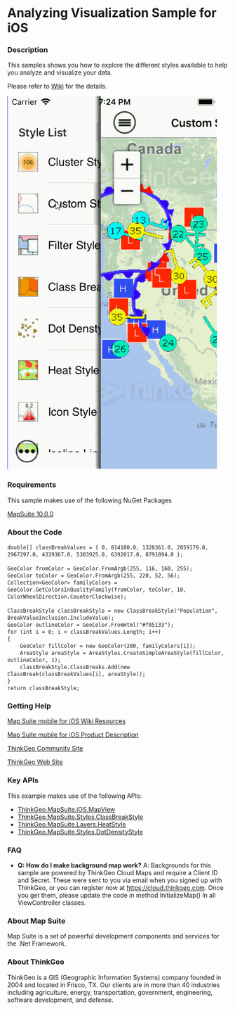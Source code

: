 # Analyzing Visualization Sample for iOS

### Description

This samples shows you how to explore the different styles available to help you analyze and visualize your data.

Please refer to [Wiki](http://wiki.thinkgeo.com/wiki/map_suite_mobile_for_ios) for the details.

![Screenshot](ScreenShot.gif)

### Requirements
This sample makes use of the following NuGet Packages

[MapSuite 10.0.0](https://www.nuget.org/packages?q=ThinkGeo)

### About the Code

```CSharp
double[] classBreakValues = { 0, 814180.0, 1328361.0, 2059179.0, 2967297.0, 4339367.0, 5303925.0, 6392017.0, 8791894.0 };

GeoColor fromColor = GeoColor.FromArgb(255, 116, 160, 255);
GeoColor toColor = GeoColor.FromArgb(255, 220, 52, 56);
Collection<GeoColor> familyColors = GeoColor.GetColorsInQualityFamily(fromColor, toColor, 10, ColorWheelDirection.CounterClockwise);

ClassBreakStyle classBreakStyle = new ClassBreakStyle("Population", BreakValueInclusion.IncludeValue);
GeoColor outlineColor = GeoColor.FromHtml("#f05133");
for (int i = 0; i < classBreakValues.Length; i++)
{
    GeoColor fillColor = new GeoColor(200, familyColors[i]);
    AreaStyle areaStyle = AreaStyles.CreateSimpleAreaStyle(fillColor, outlineColor, 1);
    classBreakStyle.ClassBreaks.Add(new ClassBreak(classBreakValues[i], areaStyle));
}
return classBreakStyle;
```

### Getting Help

[Map Suite mobile for iOS Wiki Resources](http://wiki.thinkgeo.com/wiki/map_suite_mobile_for_ios)

[Map Suite mobile for iOS Product Description](https://thinkgeo.com/ui-controls#mobile-platforms)

[ThinkGeo Community Site](http://community.thinkgeo.com/)

[ThinkGeo Web Site](http://www.thinkgeo.com)

### Key APIs
This example makes use of the following APIs:

- [ThinkGeo.MapSuite.iOS.MapView](http://wiki.thinkgeo.com/wiki/api/thinkgeo.mapsuite.ios.mapview)
- [ThinkGeo.MapSuite.Styles.ClassBreakStyle](http://wiki.thinkgeo.com/wiki/api/thinkgeo.mapsuite.styles.classbreakstyle)
- [ThinkGeo.MapSuite.Layers.HeatStyle](http://wiki.thinkgeo.com/wiki/api/thinkgeo.mapsuite.layers.heatstyle)
- [ThinkGeo.MapSuite.Styles.DotDensityStyle](http://wiki.thinkgeo.com/wiki/api/thinkgeo.mapsuite.styles.dotdensitystyle)

### FAQ
- __Q: How do I make background map work?__
A: Backgrounds for this sample are powered by ThinkGeo Cloud Maps and require a Client ID and Secret. These were sent to you via email when you signed up with ThinkGeo, or you can register now at https://cloud.thinkgeo.com. Once you get them, please update the code in method InitializeMap() in all ViewController classes.

### About Map Suite
Map Suite is a set of powerful development components and services for the .Net Framework.

### About ThinkGeo
ThinkGeo is a GIS (Geographic Information Systems) company founded in 2004 and located in Frisco, TX. Our clients are in more than 40 industries including agriculture, energy, transportation, government, engineering, software development, and defense.
